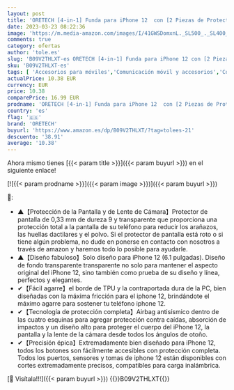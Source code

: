 ```yaml
---
layout: post
title: 'ORETECH [4-in-1] Funda para iPhone 12  con [2 Piezas de Protectores de Pantalla  Vidrio Templado Protector de Lente de Cámara  Funda Transparente] Antichoque y Antigolpes Carcasa para iPhone 12  Clara'
date: 2023-03-23 08:22:36
image: 'https://m.media-amazon.com/images/I/41GWSDomxnL._SL500_._SL400_.jpg'
comments: true
category: ofertas
author: 'tole.es'
slug: 'B09V2THLXT-es ORETECH [4-in-1] Funda para iPhone 12 con [2 Piezas de...'
sku: 'B09V2THLXT-es'
tags: [ 'Accesorios para móviles','Comunicación móvil y accesorios','Conjuntos de carcasas y fundas','Electrónica','Fundas y carcasas para teléfonos móviles','iphone','oretech','🇪🇸', ]
actualPrice: 10.38 EUR
currency: EUR
price: 10.38
comparePrice: 16.99 EUR
prodname: 'ORETECH [4-in-1] Funda para iPhone 12  con [2 Piezas de Protectores de Pantalla  Vidrio Templado Protector de Lente de Cámara  Funda Transparente] Antichoque y Antigolpes Carcasa para iPhone 12  Clara'
country: 'es'
flag: '🇪🇸'
brand: 'ORETECH'
buyurl: 'https://www.amazon.es/dp/B09V2THLXT/?tag=tolees-21'
descuento: '38.91'
average: '10.38'
---
```


Ahora mismo tienes [{{< param title >}}]({{< param buyurl >}}) en el siguiente enlace!

[![{{< param prodname >}}]({{< param image >}})]({{< param buyurl >}})

🔎:

- ▲【Protección de la Pantalla y de Lente de Cámara】Protector de pantalla de 0,33 mm de dureza 9 y transparente que proporciona una protección total a la pantalla de su teléfono para reducir los arañazos, las huellas dactilares y el polvo. Si el protector de pantalla está roto o si tiene algún problema, no dude en ponerse en contacto con nosotros a través de amazon y haremos todo lo posible para ayudarle.
- ▲【Diseño fabuloso】Solo diseño para iPhone 12 (6.1 pulgadas). Diseño de fondo transparente transparente no solo para mantener el aspecto original del iPhone 12, sino también como prueba de su diseño y línea, perfectos y elegantes.
- ✔【Fácil agarre】el borde de TPU y la contraportada dura de la PC, bien diseñadas con la máxima fricción para el iphone 12, brindándote el máximo agarre para sostener tu teléfono iphone 12.
- ✔【Tecnología de protección completa】Airbag antisísmico dentro de las cuatro esquinas para agregar protección contra caídas, absorción de impactos y un diseño alto para proteger el cuerpo del iPhone 12, la pantalla y la lente de la cámara desde todos los ángulos de otoño.
- ✔【Precisión épica】Extremadamente bien diseñado para iPhone 12, todos los botones son fácilmente accesibles con protección completa. Todos los puertos, sensores y tomas de iphone 12 están disponibles con cortes extremadamente precisos, compatibles para carga inalámbrica.

[🛒 Visítala!!!]({{< param buyurl >}})
{{<world>}}B09V2THLXT{{</world>}}
